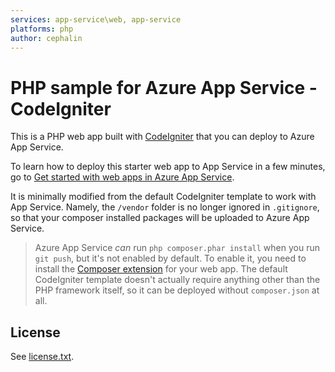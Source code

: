 ```yaml
---
services: app-service\web, app-service
platforms: php
author: cephalin
---
```


# PHP sample for Azure App Service - CodeIgniter

This is a PHP web app built with [CodeIgniter](http://www.codeigniter.com/) that you can deploy 
to Azure App Service. 

To learn how to deploy this starter web app to App Service in a few minutes, go to 
[Get started with web apps in Azure App Service](https://azure.microsoft.com/en-us/documentation/articles/app-service-web-php-get-started/). 

It is minimally modified from the default CodeIgniter template to work with App Service. Namely, the `/vendor` 
folder is no longer ignored in `.gitignore`, so that your composer installed packages will be 
uploaded to Azure App Service.

> Azure App Service *can* run `php composer.phar install` when you run `git push`, but it's not enabled by default. To enable
it, you need to install the [Composer extension](http://www.siteextensions.net/packages/ComposerExtension/)
for your web app. The default CodeIgniter template doesn't actually require anything other than the PHP framework 
itself, so it can be deployed without `composer.json` at all.

## License

See [license.txt](license.txt).
